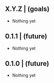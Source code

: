 

X.Y.Z | (goals)
--------------------
  * Nothing yet


0.1.1 | (future)
--------------------
  * Nothing yet


0.1.0 | (future)
--------------------
  * Nothing yet


